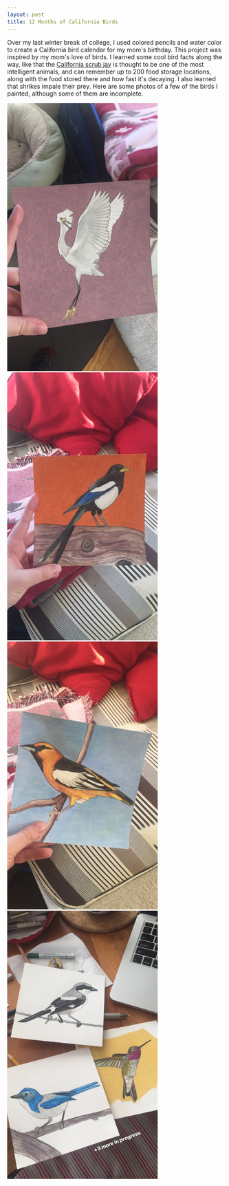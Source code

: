 ```yaml
---
layout: post
title: 12 Months of California Birds
---
```


Over my last winter break of college, I used colored pencils and water color to create a California bird calendar for my mom's birthday. This project was inspired by my mom's love of birds. I learned some cool bird facts along the way, like that the [California scrub jay](https://en.wikipedia.org/wiki/California_scrub_jay) is thought to be one of the most intelligent animals, and can remember up to 200 food storage locations, along with the food stored there and how fast it's decaying. I also learned that shrikes impale their prey. Here are some photos of a few of the birds I painted, although some of them are incomplete.

<img src="/img/bird1.png" alt="bird1" width="350"/>
<img src="/img/bird2.png" alt="bird2" width="350"/>
<img src="/img/bird3.png" alt="bird3" width="350"/>
<img src="/img/bird4.png" alt="bird4" width="350"/>


